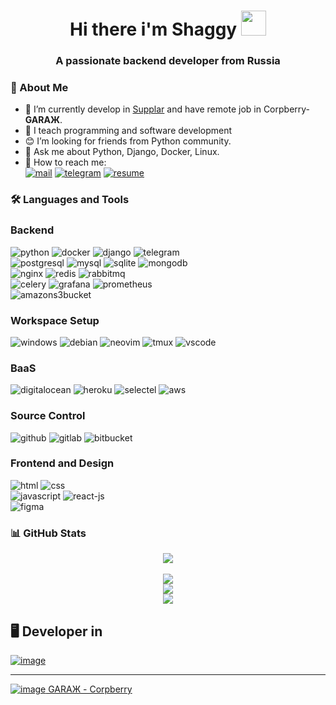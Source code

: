 <!---
shaggy-axel/shaggy-axel is a ✨ special ✨ repository because its `README.md` (this file) appears on your GitHub profile.
You can click the Preview link to take a look at your changes.
--->
<h1 align="center"> Hi there i'm Shaggy <img src="https://camo.githubusercontent.com/e8e7b06ecf583bc040eb60e44eb5b8e0ecc5421320a92929ce21522dbc34c891/68747470733a2f2f6d656469612e67697068792e636f6d2f6d656469612f6876524a434c467a6361737252346961377a2f67697068792e676966" width=40> </h1>
<h3 align="center"> A passionate backend developer from Russia </h3>

### 📜 About Me
- 🔭 I’m currently develop in [Supplar](https://supplar.cloud) and have remote job in Corpberry-__GARAЖ__.
- 🌱 I teach programming and software development
- 😊 I’m looking for friends from Python community.
- 💬 Ask me about Python, Django, Docker, Linux.
- 📧 How to reach me: <br>
[![mail](https://img.shields.io/badge/eMail-000000?style=for-the-badge&logo=Mail)](mailto:kornerus@fjfi.cvut.cz)
[![telegram](https://img.shields.io/badge/Telegram-000000?style=for-the-badge&logo=Telegram)](https://t.me/shaggy_axel)
[![resume](https://img.shields.io/badge/Resume-000000?style=for-the-badge&logo=Resume)](https://resume.shaggyaxel.ru/)

### 🛠 Languages and Tools
### Backend
![python](https://img.shields.io/badge/Python-000000?style=for-the-badge&logo=Python)
![docker](https://img.shields.io/badge/Docker-000000?style=for-the-badge&logo=Docker)
![django](https://img.shields.io/badge/Django-000000?style=for-the-badge&logo=Django)
![telegram](https://img.shields.io/badge/TelegramApi-000000?style=for-the-badge&logo=Telegram)
<br>
![postgresql](https://img.shields.io/badge/PostgreSQL-000000?style=for-the-badge&logo=PostgreSQL)
![mysql](https://img.shields.io/badge/MySQL-000000?style=for-the-badge&logo=MySQL)
![sqlite](https://img.shields.io/badge/SQLite-000000?style=for-the-badge&logo=SQLite&logoColor=turquoise)
![mongodb](https://img.shields.io/badge/MongoDB-000000?style=for-the-badge&logo=MongoDB)
<br>
![nginx](https://img.shields.io/badge/Nginx-000000?style=for-the-badge&logo=Nginx&logoColor=green)
![redis](https://img.shields.io/badge/Redis-000000?style=for-the-badge&logo=Redis)
![rabbitmq](https://img.shields.io/badge/RabbitMQ-000000?style=for-the-badge&logo=RabbitMQ)
<br>
![celery](https://img.shields.io/badge/celery-000000?style=for-the-badge&logo=Celery&logoColor=green)
![grafana](https://img.shields.io/badge/Grafana-000000?style=for-the-badge&logo=Grafana)
![prometheus](https://img.shields.io/badge/Prometheus-000000?style=for-the-badge&logo=Prometheus) <br>
![amazons3bucket](https://img.shields.io/badge/Amazon%20S3%20Bucket-000000?style=for-the-badge&logo=AmazonS3)

### Workspace Setup
![windows](https://img.shields.io/badge/Windows-000000?style=for-the-badge&logo=Windows&logoColor=blue)
![debian](https://img.shields.io/badge/Debian-000000?style=for-the-badge&logo=Debian&logoColor=red)
![neovim](https://img.shields.io/badge/NEOVIM-000000?style=for-the-badge&logo=NeoVim)
![tmux](https://img.shields.io/badge/Tmux-000000?style=for-the-badge&logo=Tmux)
![vscode](https://img.shields.io/badge/VSCode-000000?style=for-the-badge&logo=visualstudiocode&logoColor=blue)

### BaaS
![digitalocean](https://img.shields.io/badge/digitalocean-000000?style=for-the-badge&logo=DigitalOcean)
![heroku](https://img.shields.io/badge/heroku-000000?style=for-the-badge&logo=Heroku&logoColor=violet)
![selectel](https://img.shields.io/badge/selectel-000000?style=for-the-badge&logo=Selectel&logoColor=red)
![aws](https://img.shields.io/badge/AWS-000000?style=for-the-badge&logo=Amazon)

### Source Control
![github](https://img.shields.io/badge/GitHub-000000?style=for-the-badge&logo=GitHub&logoColor=white)
![gitlab](https://img.shields.io/badge/GitLab-000000?style=for-the-badge&logo=GitLab)
![bitbucket](https://img.shields.io/badge/BitBucket-000000?style=for-the-badge&logo=BitBucket&logoColor=blue)

### Frontend and Design
![html](https://img.shields.io/badge/html-000000?style=for-the-badge&logo=HTML5)
![css](https://img.shields.io/badge/css-000000?style=for-the-badge&logo=CSS3) <br>
![javascript](https://img.shields.io/badge/javascript-000000?style=for-the-badge&logo=JavaScript)
![react-js](https://img.shields.io/badge/reactjs-000000?style=for-the-badge&logo=React) <br>
![figma](https://img.shields.io/badge/figma-000000?style=for-the-badge&logo=Figma)



### 📊 GitHub Stats
<div align="center"> <img src="https://komarev.com/ghpvc/?username=shaggy-axel&label=visitors&color=0e75b6&style=plastic"/> </div><br>
<div align="center">
    <img src="https://github-readme-stats.vercel.app/api?username=shaggy-axel&show_icons=true&theme=radical&include_all_commits=true&count_private=true&line_height=25&custom_title=Shaggy"/>  </div>
<div align="center">
    <img src="https://github-readme-stats.vercel.app/api/top-langs/?username=shaggy-axel&theme=radical&layout=compact&langs_count=12"/> </div>
<div align="center">
    <img src="https://github-readme-streak-stats.herokuapp.com/?user=shaggy-axel&theme=radical"/> </div>

## 🖥 Developer in
[![image](https://user-images.githubusercontent.com/79697348/147478917-a948eb8f-f9eb-4126-b32f-e2d00cdf2bce.png)](https://supplar.cloud/)
<!-- ![garaz](https://user-images.githubusercontent.com/79697348/147487745-e408fbfc-d737-4361-baae-de733f3626f3.png)
 -->
 * * *
 [![image](https://user-images.githubusercontent.com/79697348/147487899-0598af4b-6388-48be-a419-3be0567648db.png) GARAЖ - Corpberry](https://www.instagram.com/garazh.space/)
